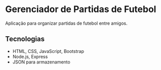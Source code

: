 # Gerenciador de Partidas de Futebol

Aplicação para organizar partidas de futebol entre amigos.

## Tecnologias
- HTML, CSS, JavaScript, Bootstrap  
- Node.js, Express  
- JSON para armazenamento  
